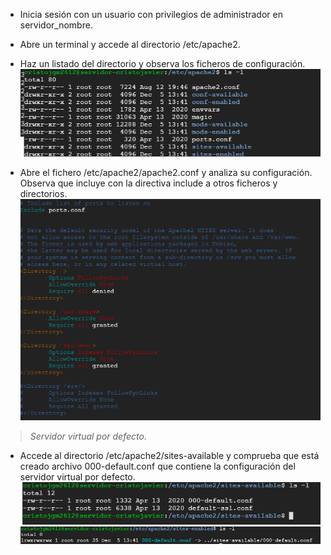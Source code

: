- Inicia sesión con un usuario con privilegios de administrador en servidor_nombre.
- Abre un terminal y accede al directorio /etc/apache2.
- Haz un listado del directorio y observa los ficheros de configuración.
![Captura1](\Captura1.PNG)

- Abre el fichero /etc/apache2/apache2.conf y analiza su configuración. Observa que incluye con la directiva include a otros ficheros y directorios.
![Captura2](\Captura2.PNG)

>*Servidor virtual por defecto.*

- Accede al directorio /etc/apache2/sites-available y comprueba que está creado archivo 000-default.conf que contiene la configuración del servidor virtual por defecto. 
![Captura3](\Captura3.PNG)
![Captura4](\Captura4.PNG)